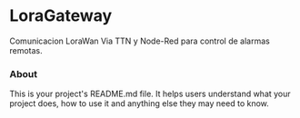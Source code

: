 LoraGateway
===========

Comunicacion LoraWan Via TTN y Node-Red para control de alarmas remotas.

### About

This is your project's README.md file. It helps users understand what your
project does, how to use it and anything else they may need to know.